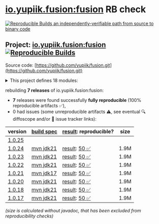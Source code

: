 [io.yupiik.fusion:fusion](https://central.sonatype.com/artifact/io.yupiik.fusion/fusion/versions) RB check
=======

[![Reproducible Builds](https://reproducible-builds.org/images/logos/rb.svg) an independently-verifiable path from source to binary code](https://reproducible-builds.org/)

## Project: [io.yupiik.fusion:fusion](https://central.sonatype.com/artifact/io.yupiik.fusion/fusion/versions) [![Reproducible Builds](https://img.shields.io/endpoint?url=https://raw.githubusercontent.com/jvm-repo-rebuild/reproducible-central/master/content/io/yupiik/fusion/badge.json)](https://github.com/jvm-repo-rebuild/reproducible-central/blob/master/content/io/yupiik/fusion/README.md)

Source code: [https://github.com/yupiik/fusion.git](https://github.com/yupiik/fusion.git)

<details><summary>This project defines 18 modules:</summary>

* [io.yupiik.fusion:fusion](https://central.sonatype.com/artifact/io.yupiik.fusion/fusion/overview)
* [io.yupiik.fusion:fusion-api](https://central.sonatype.com/artifact/io.yupiik.fusion/fusion-api/overview)
* [io.yupiik.fusion:fusion-build-api](https://central.sonatype.com/artifact/io.yupiik.fusion/fusion-build-api/overview)
* [io.yupiik.fusion:fusion-cli](https://central.sonatype.com/artifact/io.yupiik.fusion/fusion-cli/overview)
* [io.yupiik.fusion:fusion-handlebars](https://central.sonatype.com/artifact/io.yupiik.fusion/fusion-handlebars/overview)
* [io.yupiik.fusion:fusion-http-server](https://central.sonatype.com/artifact/io.yupiik.fusion/fusion-http-server/overview)
* [io.yupiik.fusion:fusion-httpclient](https://central.sonatype.com/artifact/io.yupiik.fusion/fusion-httpclient/overview)
* [io.yupiik.fusion:fusion-httpclient-parent](https://central.sonatype.com/artifact/io.yupiik.fusion/fusion-httpclient-parent/overview)
* [io.yupiik.fusion:fusion-json](https://central.sonatype.com/artifact/io.yupiik.fusion/fusion-json/overview)
* [io.yupiik.fusion:fusion-jsonrpc](https://central.sonatype.com/artifact/io.yupiik.fusion/fusion-jsonrpc/overview)
* [io.yupiik.fusion:fusion-jwt](https://central.sonatype.com/artifact/io.yupiik.fusion/fusion-jwt/overview)
* [io.yupiik.fusion:fusion-kubernetes-client](https://central.sonatype.com/artifact/io.yupiik.fusion/fusion-kubernetes-client/overview)
* [io.yupiik.fusion:fusion-kubernetes-operator-base](https://central.sonatype.com/artifact/io.yupiik.fusion/fusion-kubernetes-operator-base/overview)
* [io.yupiik.fusion:fusion-observability](https://central.sonatype.com/artifact/io.yupiik.fusion/fusion-observability/overview)
* [io.yupiik.fusion:fusion-persistence](https://central.sonatype.com/artifact/io.yupiik.fusion/fusion-persistence/overview)
* [io.yupiik.fusion:fusion-processor](https://central.sonatype.com/artifact/io.yupiik.fusion/fusion-processor/overview)
* [io.yupiik.fusion:fusion-testing](https://central.sonatype.com/artifact/io.yupiik.fusion/fusion-testing/overview)
* [io.yupiik.fusion:fusion-tracing](https://central.sonatype.com/artifact/io.yupiik.fusion/fusion-tracing/overview)
</details>

rebuilding **7 releases** of io.yupiik.fusion:fusion:
- **7** releases were found successfully **fully reproducible** (100% reproducible artifacts :white_check_mark:),
- 0 had issues (some unreproducible artifacts :warning:, see eventual :mag: diffoscope and/or :memo: issue tracker links):

| version | [build spec](/BUILDSPEC.md) | [result](https://reproducible-builds.org/docs/jvm/): reproducible? | size |
| -- | --------- | ------ | -- |
| [1.0.25](https://central.sonatype.com/artifact/io.yupiik.fusion/fusion/1.0.25/pom) | | | |
| [1.0.24](https://central.sonatype.com/artifact/io.yupiik.fusion/fusion/1.0.24/pom) | [mvn jdk21](fusion-1.0.24.buildspec) | [result](fusion-1.0.24.buildinfo): [50 :white_check_mark: ](fusion-1.0.24.buildcompare) | 1.9M |
| [1.0.23](https://central.sonatype.com/artifact/io.yupiik.fusion/fusion/1.0.23/pom) | [mvn jdk21](fusion-1.0.23.buildspec) | [result](fusion-1.0.23.buildinfo): [50 :white_check_mark: ](fusion-1.0.23.buildcompare) | 1.9M |
| [1.0.22](https://central.sonatype.com/artifact/io.yupiik.fusion/fusion/1.0.22/pom) | [mvn jdk21](fusion-1.0.22.buildspec) | [result](fusion-1.0.22.buildinfo): [50 :white_check_mark: ](fusion-1.0.22.buildcompare) | 1.9M |
| [1.0.21](https://central.sonatype.com/artifact/io.yupiik.fusion/fusion/1.0.21/pom) | [mvn jdk17](fusion-1.0.21.buildspec) | [result](fusion-1.0.21.buildinfo): [50 :white_check_mark: ](fusion-1.0.21.buildcompare) | 1.9M |
| [1.0.20](https://central.sonatype.com/artifact/io.yupiik.fusion/fusion/1.0.20/pom) | [mvn jdk21](fusion-1.0.20.buildspec) | [result](fusion-1.0.20.buildinfo): [50 :white_check_mark: ](fusion-1.0.20.buildcompare) | 1.9M |
| [1.0.18](https://central.sonatype.com/artifact/io.yupiik.fusion/fusion/1.0.18/pom) | [mvn jdk21](fusion-1.0.18.buildspec) | [result](fusion-1.0.18.buildinfo): [50 :white_check_mark: ](fusion-1.0.18.buildcompare) | 1.9M |
| [1.0.17](https://central.sonatype.com/artifact/io.yupiik.fusion/fusion/1.0.17/pom) | [mvn jdk21](fusion-1.0.17.buildspec) | [result](fusion-1.0.17.buildinfo): [50 :white_check_mark: ](fusion-1.0.17.buildcompare) | 1.9M |

<i>(size is calculated without javadoc, that has been excluded from reproducibility checks)</i>
